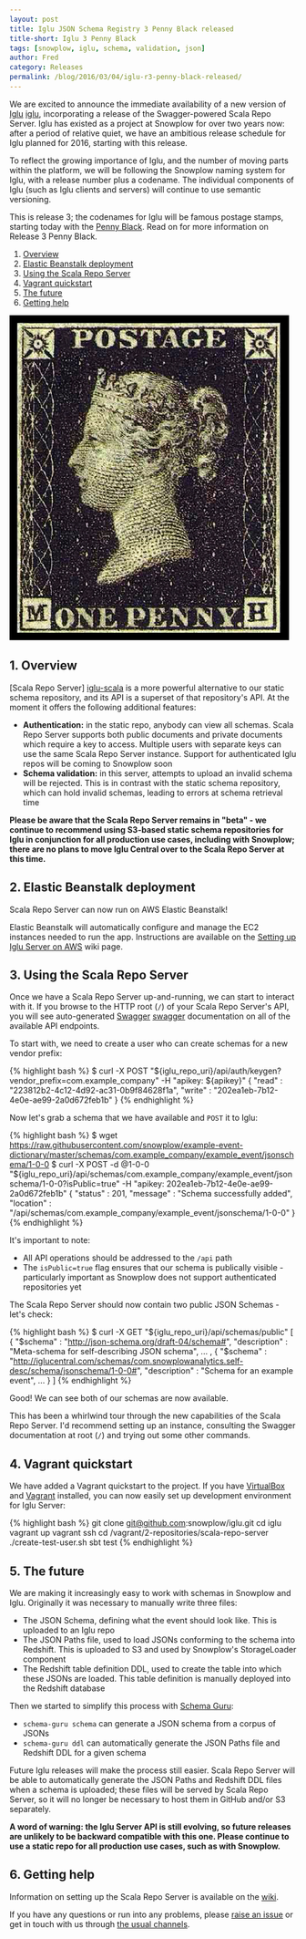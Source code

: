 ```yaml
---
layout: post
title: Iglu JSON Schema Registry 3 Penny Black released
title-short: Iglu 3 Penny Black
tags: [snowplow, iglu, schema, validation, json]
author: Fred
category: Releases
permalink: /blog/2016/03/04/iglu-r3-penny-black-released/
---
```


We are excited to announce the immediate availability of a new version of [Iglu] [iglu], incorporating a release of the Swagger-powered Scala Repo Server. Iglu has existed as a project at Snowplow for over two years now: after a period of relative quiet, we have an ambitious release schedule for Iglu planned for 2016, starting with this release.

To reflect the growing importance of Iglu, and the number of moving parts within the platform, we will be following the Snowplow naming system for Iglu, with a release number plus a codename. The individual components of Iglu (such as Iglu clients and servers) will continue to use semantic versioning.

This is release 3; the codenames for Iglu will be famous postage stamps, starting today with the [Penny Black][penny-black]. Read on for more information on Release 3 Penny Black.

1. [Overview](/blog/2016/03/04/iglu-r3-penny-black-released#overview)
2. [Elastic Beanstalk deployment](/blog/2016/03/04/iglu-r3-penny-black-released#beanstalk)
3. [Using the Scala Repo Server](/blog/2016/03/04/iglu-r3-penny-black-released#usage)
3. [Vagrant quickstart](/blog/2016/03/04/iglu-r3-penny-black-released#vagrant)
4. [The future](/blog/2016/03/04/iglu-r3-penny-black-released#future)
5. [Getting help](/blog/2016/03/04/iglu-r3-penny-black-released#help)

![penny-black][penny-black-img]

<!--more-->

<h2 id="overview">1. Overview</h2>

[Scala Repo Server] [iglu-scala] is a more powerful alternative to our static schema repository, and its API is a superset of that repository's API. At the moment it offers the following additional features:

* **Authentication:** in the static repo, anybody can view all schemas. Scala Repo Server supports both public documents and private documents which require a key to access. Multiple users with separate keys can use the same Scala Repo Server instance. Support for authenticated Iglu repos will be coming to Snowplow soon
* **Schema validation:** in this server, attempts to upload an invalid schema will be rejected. This is in contrast with the static schema repository, which can hold invalid schemas, leading to errors at schema retrieval time

**Please be aware that the Scala Repo Server remains in "beta" - we continue to recommend using S3-based static schema repositories for Iglu in conjunction for all production use cases, including with Snowplow; there are no plans to move Iglu Central over to the Scala Repo Server at this time.**

<h2 id="beanstalk">2. Elastic Beanstalk deployment</h2>

Scala Repo Server can now run on AWS Elastic Beanstalk!

Elastic Beanstalk will automatically configure and manage the EC2 instances needed to run the app. Instructions are available on the [Setting up Iglu Server on AWS][beanstalksetup] wiki page.

<h2 id="usage">3. Using the Scala Repo Server</h2>

Once we have a Scala Repo Server up-and-running, we can start to interact with it. If you browse to the HTTP root (`/`) of your Scala Repo Server's API, you will see auto-generated [Swagger] [swagger] documentation on all of the available API endpoints.

To start with, we need to create a user who can create schemas for a new vendor prefix:

{% highlight bash %}
$ curl -X POST "${iglu_repo_uri}/api/auth/keygen?vendor_prefix=com.example_company" -H "apikey: ${apikey}"
{
  "read" : "223812b2-4c12-4d92-ac31-0b9f84628f1a",
  "write" : "202ea1eb-7b12-4e0e-ae99-2a0d672feb1b"
}
{% endhighlight %}

Now let's grab a schema that we have available and `POST` it to Iglu:

{% highlight bash %}
$ wget https://raw.githubusercontent.com/snowplow/example-event-dictionary/master/schemas/com.example_company/example_event/jsonschema/1-0-0
$ curl -X POST -d @1-0-0 "${iglu_repo_uri}/api/schemas/com.example_company/example_event/jsonschema/1-0-0?isPublic=true" -H "apikey: 202ea1eb-7b12-4e0e-ae99-2a0d672feb1b"
{
  "status" : 201,
  "message" : "Schema successfully added",
  "location" : "/api/schemas/com.example_company/example_event/jsonschema/1-0-0"
}
{% endhighlight %}

It's important to note:

* All API operations should be addressed to the `/api` path
* The `isPublic=true` flag ensures that our schema is publically visible - particularly important as Snowplow does not support authenticated repositories yet

The Scala Repo Server should now contain two public JSON Schemas - let's check:

{% highlight bash %}
$ curl -X GET "${iglu_repo_uri}/api/schemas/public"
[ {
  "$schema" : "http://json-schema.org/draft-04/schema#",
  "description" : "Meta-schema for self-describing JSON schema",
...
, {
  "$schema" : "http://iglucentral.com/schemas/com.snowplowanalytics.self-desc/schema/jsonschema/1-0-0#",
  "description" : "Schema for an example event",
...
} ]
{% endhighlight %}

Good! We can see both of our schemas are now available.

This has been a whirlwind tour through the new capabilities of the Scala Repo Server. I'd recommend setting up an instance, consulting the Swagger documentation at root (`/`) and trying out some other commands.

<h2 id="vagrant">4. Vagrant quickstart</h2>

We have added a Vagrant quickstart to the project. If you have [VirtualBox][vbox] and [Vagrant][vagrant] installed, you can now easily set up development environment for Iglu Server:

{% highlight bash %}
git clone git@github.com:snowplow/iglu.git
cd iglu
vagrant up
vagrant ssh
cd /vagrant/2-repositories/scala-repo-server
./create-test-user.sh
sbt test
{% endhighlight %}

<h2 id="future">5. The future</h2>

We are making it increasingly easy to work with schemas in Snowplow and Iglu. Originally it was necessary to manually write three files:

* The JSON Schema, defining what the event should look like. This is uploaded to an Iglu repo
* The JSON Paths file, used to load JSONs conforming to the schema into Redshift. This is uploaded to S3 and used by Snowplow's StorageLoader component
* The Redshift table definition DDL, used to create the table into which these JSONs are loaded. This table definition is manually deployed into the Redshift database

Then we started to simplify this process with [Schema Guru][schemaguru]:

* `schema-guru schema` can generate a JSON schema from a corpus of JSONs
* `schema-guru ddl` can automatically generate the JSON Paths file and Redshift DDL for a given schema

Future Iglu releases will make the process still easier. Scala Repo Server will be able to automatically generate the JSON Paths and Redshift DDL files when a schema is uploaded; these files will be served by Scala Repo Server, so it will no longer be necessary to host them in GitHub and/or S3 separately.

**A word of warning: the Iglu Server API is still evolving, so future releases are unlikely to be backward compatible with this one. Please continue to use a static repo for all production use cases, such as with Snowplow.**

<h2 id="help">6. Getting help</h2>

Information on setting up the Scala Repo Server is available on the [wiki][configuration].

If you have any questions or run into any problems, please [raise an issue][issues] or get in touch with us through [the usual channels][talk-to-us].

[penny-black-img]: /assets/img/blog/2016/02/penny-black.jpg
[penny-black]: https://en.wikipedia.org/wiki/Penny_Black

[swagger]: http://swagger.io/

[iglu]: https://github.com/snowplow/iglu
[iglu-scala]: https://github.com/snowplow/iglu/tree/master/2-repositories/scala-repo-server

[beanstalk]: https://aws.amazon.com/documentation/elastic-beanstalk/
[beanstalksetup]: https://github.com/snowplow/iglu/wiki/Setting-up-Iglu-Server-on-AWS
[schemaguru]: https://github.com/snowplow/schema-guru
[schemaddl]: https://github.com/snowplow/schema-ddl
[configuration]: https://github.com/snowplow/iglu/wiki/Configure-the-Scala-repository-server

[vagrant]: https://www.vagrantup.com/
[vbox]: https://www.virtualbox.org/

[issues]: https://github.com/snowplow/snowplow/iglu
[talk-to-us]: https://github.com/snowplow/snowplow/wiki/Talk-to-us
